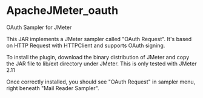 # ApacheJMeter_oauth
OAuth Sampler for JMeter

This JAR implements a JMeter sampler called "OAuth Request".
It's based on HTTP Request with HTTPClient and supports
OAuth signing.

To install the plugin, download the binary distribution of
JMeter and copy the JAR file to lib/ext directory
under JMeter. This is only tested with JMeter 2.11

Once correctly installed, you should see "OAuth Request"
in sampler menu, right beneath "Mail Reader Sampler".

